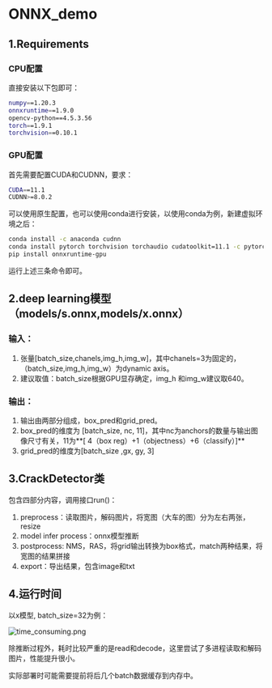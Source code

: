 # ONNX_demo

## 1.Requirements

### CPU配置

直接安装以下包即可：

```bash
numpy==1.20.3
onnxruntime==1.9.0
opencv-python==4.5.3.56
torch==1.9.1
torchvision==0.10.1
```

### GPU配置

首先需要配置CUDA和CUDNN，要求：

```bash
CUDA==11.1
CUDNN>=8.0.2
```

可以使用原生配置，也可以使用conda进行安装，以使用conda为例，新建虚拟环境之后：

```bash
conda install -c anaconda cudnn
conda install pytorch torchvision torchaudio cudatoolkit=11.1 -c pytorch -c nvidia
pip install onnxruntime-gpu
```

运行上述三条命令即可。

## 2.deep learning模型（models/s.onnx,models/x.onnx）

### 输入：

1. 张量[batch_size,chanels,img_h,img_w]，其中chanels=3为固定的，（batch_size,img_h,img_w）为dynamic axis。
2. 建议取值：batch_size根据GPU显存确定，img_h 和img_w建议取640。

### 输出：

1. 输出由两部分组成，box_pred和grid_pred。
2. box_pred的维度为 [batch_size, nc, 11]，其中nc为anchors的数量与输出图像尺寸有关，11为**[ 4（box reg）+1（objectness）+6（classify）]**
3. grid_pred的维度为[batch_size ,gx, gy, 3]

## 3.CrackDetector类

包含四部分内容，调用接口run()：

1. preprocess：读取图片，解码图片，将宽图（大车的图）分为左右两张，resize
2. model infer process：onnx模型推断
3. postprocess: NMS，RAS，将grid输出转换为box格式，match两种结果，将宽图的结果拼接
4. export：导出结果，包含image和txt

## 4.运行时间

以x模型, batch_size=32为例：

![time_consuming.png](https://github.com/qiy20/demo/blob/main/time_consuming.png?raw=true)

除推断过程外，耗时比较严重的是read和decode，这里尝试了多进程读取和解码图片，性能提升很小。

实际部署时可能需要提前将后几个batch数据缓存到内存中。

